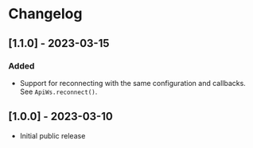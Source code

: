 # Changelog

## [1.1.0] - 2023-03-15

### Added

- Support for reconnecting with the same configuration and callbacks.  See `ApiWs.reconnect()`.

## [1.0.0] - 2023-03-10

- Initial public release
